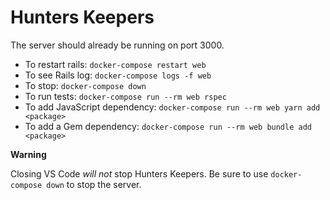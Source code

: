 # Hunters Keepers

The server should already be running on port 3000.

- To restart rails: `docker-compose restart web`
- To see Rails log: `docker-compose logs -f web`
- To stop: `docker-compose down`
- To run tests:  `docker-compose run --rm web rspec`
- To add JavaScript dependency: `docker-compose run --rm web yarn add <package>`
- To add a Gem dependency: `docker-compose run --rm web bundle add <package>`

**Warning**

Closing VS Code *will not* stop Hunters Keepers.  Be sure to use `docker-compose down` to stop the server.
